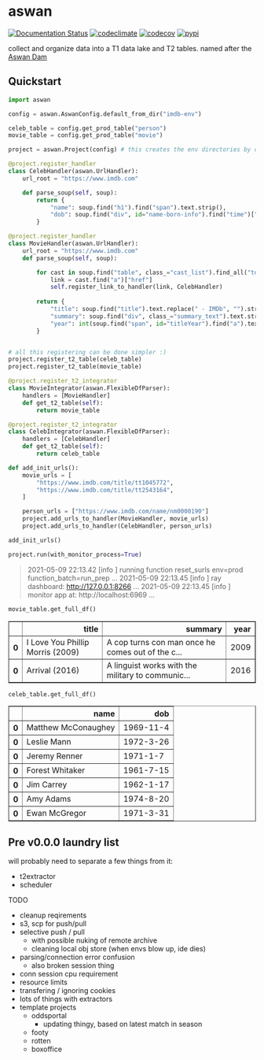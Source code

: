 # aswan

[![Documentation Status](https://readthedocs.org/projects/aswan/badge/?version=latest)](https://aswan.readthedocs.io/en/latest)
[![codeclimate](https://img.shields.io/codeclimate/maintainability/endremborza/aswan.svg)](https://codeclimate.com/github/endremborza/aswan)
[![codecov](https://img.shields.io/codecov/c/github/endremborza/aswan)](https://codecov.io/gh/endremborza/aswan)
[![pypi](https://img.shields.io/pypi/v/aswan.svg)](https://pypi.org/project/aswan/)

collect and organize data into a T1 data lake and T2 tables. 
named after the [Aswan Dam](https://en.wikipedia.org/wiki/Aswan_Dam)

## Quickstart


```python
import aswan

config = aswan.AswanConfig.default_from_dir("imdb-env")

celeb_table = config.get_prod_table("person")
movie_table = config.get_prod_table("movie")

project = aswan.Project(config) # this creates the env directories by default

@project.register_handler
class CelebHandler(aswan.UrlHandler):
    url_root = "https://www.imdb.com"

    def parse_soup(self, soup):
        return {
            "name": soup.find("h1").find("span").text.strip(),
            "dob": soup.find("div", id="name-born-info").find("time")["datetime"],
        }

@project.register_handler
class MovieHandler(aswan.UrlHandler):
    url_root = "https://www.imdb.com"
    def parse_soup(self, soup):

        for cast in soup.find("table", class_="cast_list").find_all("td", class_="primary_photo")[:3]:
            link = cast.find("a")["href"]
            self.register_link_to_handler(link, CelebHandler)
        
        return {
            "title": soup.find("title").text.replace(" - IMDb", "").strip(),
            "summary": soup.find("div", class_="summary_text").text.strip(),
            "year": int(soup.find("span", id="titleYear").find("a").text),
        }


# all this registering can be done simpler :)
project.register_t2_table(celeb_table)
project.register_t2_table(movie_table)

@project.register_t2_integrator
class MovieIntegrator(aswan.FlexibleDfParser):
    handlers = [MovieHandler]
    def get_t2_table(self):
        return movie_table

@project.register_t2_integrator
class CelebIntegrator(aswan.FlexibleDfParser):
    handlers = [CelebHandler]
    def get_t2_table(self):
        return celeb_table

def add_init_urls():
    movie_urls = [
        "https://www.imdb.com/title/tt1045772",
        "https://www.imdb.com/title/tt2543164",
    ]

    person_urls = ["https://www.imdb.com/name/nm0000190"]
    project.add_urls_to_handler(MovieHandler, movie_urls)
    project.add_urls_to_handler(CelebHandler, person_urls)

add_init_urls()

project.run(with_monitor_process=True)
```

>    2021-05-09 22:13.42 [info     ] running function reset_surls   env=prod function_batch=run_prep
>  ...
>    2021-05-09 22:13.45 [info     ] ray dashboard: http://127.0.0.1:8266
>  ...
>    2021-05-09 22:13.45 [info     ]  monitor app at: http://localhost:6969
> ...


```python
movie_table.get_full_df()
```
<div>
<style scoped>
    .dataframe tbody tr th:only-of-type {
        vertical-align: middle;
    }

    .dataframe tbody tr th {
        vertical-align: top;
    }

    .dataframe thead th {
        text-align: right;
    }
</style>
<table border="1" class="dataframe">
  <thead>
    <tr style="text-align: right;">
      <th></th>
      <th>title</th>
      <th>summary</th>
      <th>year</th>
    </tr>
  </thead>
  <tbody>
    <tr>
      <th>0</th>
      <td>I Love You Phillip Morris (2009)</td>
      <td>A cop turns con man once he comes out of the c...</td>
      <td>2009</td>
    </tr>
    <tr>
      <th>0</th>
      <td>Arrival (2016)</td>
      <td>A linguist works with the military to communic...</td>
      <td>2016</td>
    </tr>
  </tbody>
</table>
</div>



```python
celeb_table.get_full_df()
```
<div>
<style scoped>
    .dataframe tbody tr th:only-of-type {
        vertical-align: middle;
    }

    .dataframe tbody tr th {
        vertical-align: top;
    }

    .dataframe thead th {
        text-align: right;
    }
</style>
<table border="1" class="dataframe">
  <thead>
    <tr style="text-align: right;">
      <th></th>
      <th>name</th>
      <th>dob</th>
    </tr>
  </thead>
  <tbody>
    <tr>
      <th>0</th>
      <td>Matthew McConaughey</td>
      <td>1969-11-4</td>
    </tr>
    <tr>
      <th>0</th>
      <td>Leslie Mann</td>
      <td>1972-3-26</td>
    </tr>
    <tr>
      <th>0</th>
      <td>Jeremy Renner</td>
      <td>1971-1-7</td>
    </tr>
    <tr>
      <th>0</th>
      <td>Forest Whitaker</td>
      <td>1961-7-15</td>
    </tr>
    <tr>
      <th>0</th>
      <td>Jim Carrey</td>
      <td>1962-1-17</td>
    </tr>
    <tr>
      <th>0</th>
      <td>Amy Adams</td>
      <td>1974-8-20</td>
    </tr>
    <tr>
      <th>0</th>
      <td>Ewan McGregor</td>
      <td>1971-3-31</td>
    </tr>
  </tbody>
</table>
</div>




## Pre v0.0.0 laundry list

will probably need to separate a few things from it:
- t2extractor
- scheduler

TODO
- cleanup reqirements
- s3, scp for push/pull
- selective push / pull
  - with possible nuking of remote archive
  - cleaning local obj store (when envs blow up, ide dies)
- parsing/connection error confusion
  - also broken session thing
- conn session cpu requirement
- resource limits
- transfering / ignoring cookies
- lots of things with extractors
- template projects
  - oddsportal
    - updating thingy, based on latest match in season
  - footy
  - rotten
  - boxoffice
